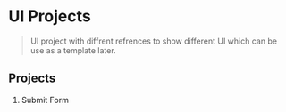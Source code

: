 # UI Projects
  > UI project with diffrent refrences to show different UI which can be use as a template later.

## Projects
<ol>
<li>Submit Form</li>
</ol>
